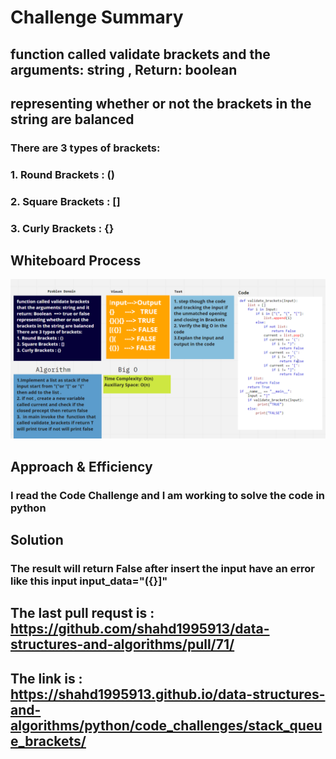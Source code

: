# Challenge Summary
<!-- Description of the challenge -->
## function called validate brackets  and the arguments: string , Return: boolean
## representing whether or not the brackets in the string are balanced
### There are 3 types of brackets:

### 1. Round Brackets : ()
### 2. Square Brackets : []
### 3. Curly Brackets : {}

## Whiteboard Process
<!-- Embedded whiteboard image -->
![image5](stack_queue_brackets.png)

## Approach & Efficiency
<!-- What approach did you take? Why? What is the Big O space/time for this approach? -->
### I read the Code Challenge and I am working to solve the code in python

## Solution
<!-- Show how to run your code, and examples of it in action -->
### The result will return False after insert the input have an error like this input input_data="({}]"

## The last pull requst is : https://github.com/shahd1995913/data-structures-and-algorithms/pull/71/
## The link is : https://shahd1995913.github.io/data-structures-and-algorithms/python/code_challenges/stack_queue_brackets/

